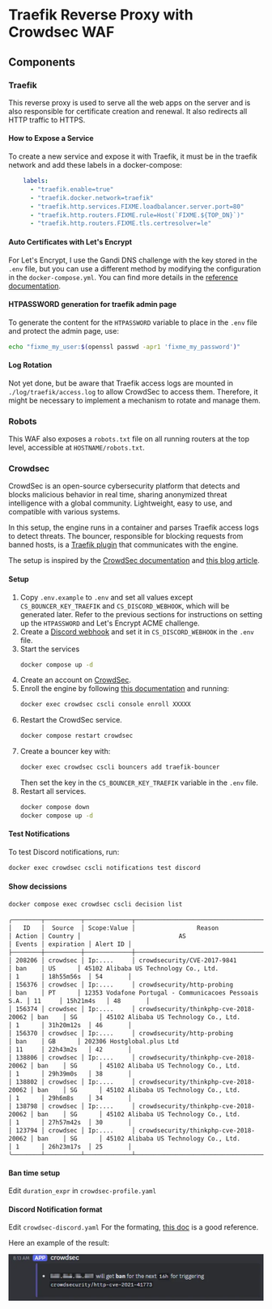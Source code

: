 # Traefik Reverse Proxy with Crowdsec WAF

## Components

### Traefik

This reverse proxy is used to serve all the web apps on the server and is also responsible for certificate creation and renewal. It also redirects all HTTP traffic to HTTPS.

#### How to Expose a Service

To create a new service and expose it with Traefik, it must be in the traefik network and add these labels in a docker-compose:

```yaml
    labels:
      - "traefik.enable=true"
      - "traefik.docker.network=traefik"
      - "traefik.http.services.FIXME.loadbalancer.server.port=80"
      - "traefik.http.routers.FIXME.rule=Host(`FIXME.${TOP_DN}`)"
      - "traefik.http.routers.FIXME.tls.certresolver=le"
```


#### Auto Certificates with Let's Encrypt

For Let's Encrypt, I use the Gandi DNS challenge with the key stored in the `.env` file, but you can use a different method by modifying the configuration in the `docker-compose.yml`. You can find more details in the [reference documentation](https://doc.traefik.io/traefik/https/acme/).

#### HTPASSWORD generation for traefik admin page

To generate the content for the `HTPASSWORD` variable to place in the `.env` file and protect the admin page, use:

```sh
echo "fixme_my_user:$(openssl passwd -apr1 'fixme_my_password')"
```

#### Log Rotation

Not yet done, but be aware that Traefik access logs are mounted in `./log/traefik/access.log` to allow CrowdSec to access them. Therefore, it might be necessary to implement a mechanism to rotate and manage them.

### Robots

This WAF also exposes a `robots.txt` file on all running routers at the top level, accessible at `HOSTNAME/robots.txt`.

### Crowdsec

CrowdSec is an open-source cybersecurity platform that detects and blocks malicious behavior in real time, sharing anonymized threat intelligence with a global community. Lightweight, easy to use, and compatible with various systems.

In this setup, the engine runs in a container and parses Traefik access logs to detect threats. The bouncer, responsible for blocking requests from banned hosts, is a [Traefik plugin](https://plugins.traefik.io/plugins/6335346ca4caa9ddeffda116/crowdsec-bouncer-traefik-plugin) that communicates with the engine.

The setup is inspired by the [CrowdSec documentation](https://docs.crowdsec.net/docs/intro/) and [this blog article](https://www.crowdsec.net/blog/enhance-docker-compose-security).

#### Setup

1. Copy `.env.example` to `.env` and set all values except `CS_BOUNCER_KEY_TRAEFIK` and `CS_DISCORD_WEBHOOK`, which will be generated later. Refer to the previous sections for instructions on setting up the `HTPASSWORD` and Let's Encrypt ACME challenge.
2. Create a [Discord webhook](https://support.discord.com/hc/en-us/articles/228383668-Intro-to-Webhooks) and set it in `CS_DISCORD_WEBHOOK` in the `.env` file.
3. Start the services
   ```sh
   docker compose up -d
   ```
4. Create an account on [CrowdSec](https://app.crowdsec.net/).
5. Enroll the engine by following [this documentation](https://docs.crowdsec.net/u/getting_started/post_installation/console/#your-first-enrollment) and running:
   ```sh
   docker exec crowdsec cscli console enroll XXXXX
   ```
6. Restart the CrowdSec service.
   ```sh
   docker compose restart crowdsec
   ```
7. Create a bouncer key with:
   ```sh
   docker exec crowdsec cscli bouncers add traefik-bouncer
   ```
   Then set the key in the `CS_BOUNCER_KEY_TRAEFIK` variable in the `.env` file.
8. Restart all services.
   ```sh
   docker compose down
   docker compose up -d
   ```

#### Test Notifications

To test Discord notifications, run:

```sh
docker exec crowdsec cscli notifications test discord
```

#### Show decissions

```sh
docker compose exec crowdsec cscli decision list
```

```
╭────────┬──────────┬─────────────┬───────────────────────────────────────┬────────┬─────────┬───────────────────────────────────────────────────────┬────────┬────────────┬──────────╮
│   ID   │  Source  │ Scope:Value │                 Reason                │ Action │ Country │                           AS                          │ Events │ expiration │ Alert ID │
├────────┼──────────┼─────────────┼───────────────────────────────────────┼────────┼─────────┼───────────────────────────────────────────────────────┼────────┼────────────┼──────────┤
│ 208206 │ crowdsec │ Ip:....     │ crowdsecurity/CVE-2017-9841           │ ban    │ US      │ 45102 Alibaba US Technology Co., Ltd.                 │ 1      │ 18h55m56s  │ 54       │
│ 156376 │ crowdsec │ Ip:....     │ crowdsecurity/http-probing            │ ban    │ PT      │ 12353 Vodafone Portugal - Communicacoes Pessoais S.A. │ 11     │ 15h21m4s   │ 48       │
│ 156374 │ crowdsec │ Ip:....     │ crowdsecurity/thinkphp-cve-2018-20062 │ ban    │ SG      │ 45102 Alibaba US Technology Co., Ltd.                 │ 1      │ 31h20m12s  │ 46       │
│ 156370 │ crowdsec │ Ip:....     │ crowdsecurity/http-probing            │ ban    │ GB      │ 202306 Hostglobal.plus Ltd                            │ 11     │ 22h43m2s   │ 42       │
│ 138806 │ crowdsec │ Ip:....     │ crowdsecurity/thinkphp-cve-2018-20062 │ ban    │ SG      │ 45102 Alibaba US Technology Co., Ltd.                 │ 1      │ 29h39m0s   │ 38       │
│ 138802 │ crowdsec │ Ip:....     │ crowdsecurity/thinkphp-cve-2018-20062 │ ban    │ SG      │ 45102 Alibaba US Technology Co., Ltd.                 │ 1      │ 29h6m8s    │ 34       │
│ 138798 │ crowdsec │ Ip:....     │ crowdsecurity/thinkphp-cve-2018-20062 │ ban    │ SG      │ 45102 Alibaba US Technology Co., Ltd.                 │ 1      │ 27h57m42s  │ 30       │
│ 123794 │ crowdsec │ Ip:....     │ crowdsecurity/thinkphp-cve-2018-20062 │ ban    │ SG      │ 45102 Alibaba US Technology Co., Ltd.                 │ 1      │ 26h23m17s  │ 25       │
╰────────┴──────────┴─────────────┴───────────────────────────────────────┴────────┴─────────┴───────────────────────────────────────────────────────┴────────┴────────────┴──────────╯
```

#### Ban time setup

Edit `duration_expr` in `crowdsec-profile.yaml`

#### Discord Notification format

Edit `crowdsec-discord.yaml`  For the formating, [this doc](https://discordjs.guide/popular-topics/embeds.html#using-an-embed-object) is a good reference.

Here an example of the result:

![discord notification example](doc/notification.webp)
